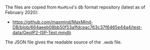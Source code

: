 The files are copied from `MaxMind`'s db format repository (latest as of February 2020):

- https://github.com/maxmind/MaxMind-DB/blob/664aeeb08bb50f53a1fdceac763c37f6465e44a4/test-data/GeoIP2-ISP-Test.mmdb

The JSON file gives the readable source of the `.mmdb` file.
